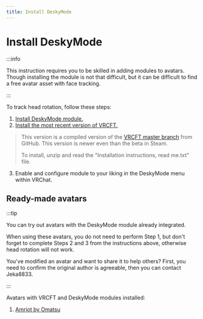 ```yaml
---
title: Install DeskyMode
---
```


# Install DeskyMode

:::info

This instruction requires you to be skilled in adding modules to avatars. Though installing the module is not that difficult, but it can be difficult to find a free avatar asset with face tracking.

:::

To track head rotation, follow these steps:
1. [Install DeskyMode module.](https://github.com/kusomaigo/DeskyMode)
2. [Install the most recent version of VRCFT.](https://download.foxyface.jeka8833.pp.ua/VRCFaceTracking.zip)
> This version is a compiled version of the [VRCFT master branch](https://github.com/benaclejames/VRCFaceTracking) from GitHub. This version is newer even than the beta in Steam.
> 
> To install, unzip and read the "Installation instructions, read me.txt" file.
3. Enable and configure module to your liking in the DeskyMode menu within VRChat.

## Ready-made avatars

:::tip

You can try out avatars with the DeskyMode module already integrated. 

When using these avatars, you do not need to perform Step 1, but don't forget to complete Steps 2 and 3 from the instructions above, otherwise head rotation will not work.

You've modified an avatar and want to share it to help others? First, you need to confirm the original author is agreeable, then you can contact Jeka8833.

:::

Avatars with VRCFT and DeskyMode modules installed:
1. [Amriot by Omatsu](https://vrchat.com/home/avatar/avtr_7b217580-e724-452f-8dca-7778738450cc)
